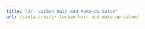 ```yaml
---
title: "Jr. Lucban Hair and Make-Up Salon"
url: /santa-cruz/jr-lucban-hair-and-make-up-salon/
---
```

